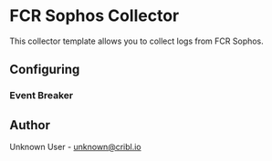 # FCR Sophos Collector

This collector template allows you to collect logs from FCR Sophos.

## Configuring



### Event Breaker



## Author
Unknown User - unknown@cribl.io